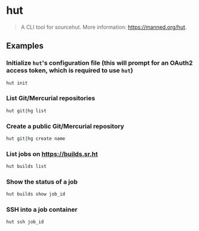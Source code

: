 # hut

> A CLI tool for sourcehut. More information: <https://manned.org/hut>.

## Examples

### Initialize `hut`'s configuration file (this will prompt for an OAuth2 access token, which is required to use `hut`)

```bash
hut init
```

### List Git/Mercurial repositories

```bash
hut git|hg list
```

### Create a public Git/Mercurial repository

```bash
hut git|hg create name
```

### List jobs on <https://builds.sr.ht>

```bash
hut builds list
```

### Show the status of a job

```bash
hut builds show job_id
```

### SSH into a job container

```bash
hut ssh job_id
```
